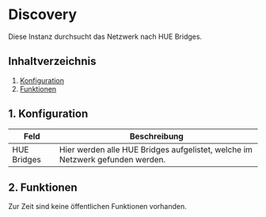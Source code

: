 # Discovery
   Diese Instanz durchsucht das Netzwerk nach HUE Bridges.
     
   ## Inhaltverzeichnis
   1. [Konfiguration](#1-konfiguration)
   2. [Funktionen](#2-funktionen)
   
   ## 1. Konfiguration
   
   Feld | Beschreibung
   ------------ | ----------------
   HUE Bridges | Hier werden alle HUE Bridges aufgelistet, welche im Netzwerk gefunden werden.

  ## 2. Funktionen

  Zur Zeit sind keine öffentlichen Funktionen vorhanden.